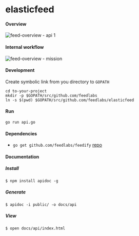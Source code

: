 elasticfeed
===========
#### Overview
![feed-overview - api 1](https://cloud.githubusercontent.com/assets/1843523/6098040/14c77e7e-afd2-11e4-8a39-e5a0a776019a.png)

#### Internal workflow
![feed-overview - mission](https://cloud.githubusercontent.com/assets/1843523/6098048/8b9a1fb6-afd2-11e4-8f80-fde4ad59b51d.png)

#### Development
Create symbolic link from you directory to `GOPATH`
```
cd to-your-project
mkdir -p $GOPATH/src/github.com/feedlabs
ln -s $(pwd) $GOPATH/src/github.com/feedlabs/elasticfeed
```

#### Run
`go run api.go`

#### Dependencies
* `go get github.com/feedlabs/feedify` [repo](https://github.com/feedlabs/feedify)

#### Documentation

##### Install

```
$ npm install apidoc -g
```

##### Generate

```
$ apidoc -i public/ -o docs/api
```

##### View
```
$ open docs/api/index.html
```
